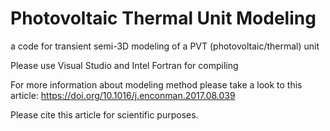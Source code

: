 # Photovoltaic Thermal Unit Modeling
a code for transient semi-3D modeling of a PVT (photovoltaic/thermal) unit

Please use Visual Studio and Intel Fortran for compiling

For more information about modeling method please take a look to this article:
https://doi.org/10.1016/j.enconman.2017.08.039

Please cite this article for scientific purposes.
